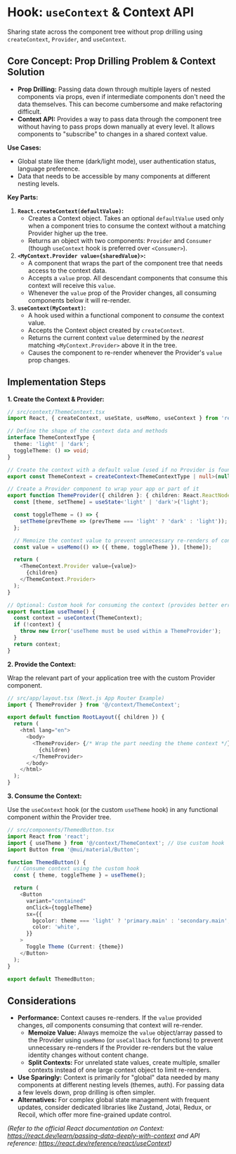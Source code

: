 # Hook: `useContext` & Context API

Sharing state across the component tree without prop drilling using `createContext`, `Provider`, and `useContext`.

## Core Concept: Prop Drilling Problem & Context Solution

*   **Prop Drilling:** Passing data down through multiple layers of nested components via props, even if intermediate components don't need the data themselves. This can become cumbersome and make refactoring difficult.
*   **Context API:** Provides a way to pass data through the component tree without having to pass props down manually at every level. It allows components to "subscribe" to changes in a shared context value.

**Use Cases:**

*   Global state like theme (dark/light mode), user authentication status, language preference.
*   Data that needs to be accessible by many components at different nesting levels.

**Key Parts:**

1.  **`React.createContext(defaultValue)`:**
    *   Creates a Context object. Takes an optional `defaultValue` used only when a component tries to consume the context without a matching Provider higher up the tree.
    *   Returns an object with two components: `Provider` and `Consumer` (though `useContext` hook is preferred over `<Consumer>`).
2.  **`<MyContext.Provider value={sharedValue}>`:**
    *   A component that wraps the part of the component tree that needs access to the context data.
    *   Accepts a `value` prop. All descendant components that consume this context will receive this `value`.
    *   Whenever the `value` prop of the Provider changes, all consuming components below it will re-render.
3.  **`useContext(MyContext)`:**
    *   A hook used within a functional component to *consume* the context value.
    *   Accepts the Context object created by `createContext`.
    *   Returns the current context `value` determined by the *nearest* matching `<MyContext.Provider>` above it in the tree.
    *   Causes the component to re-render whenever the Provider's `value` prop changes.

## Implementation Steps

**1. Create the Context & Provider:**

```typescript
// src/context/ThemeContext.tsx
import React, { createContext, useState, useMemo, useContext } from 'react';

// Define the shape of the context data and methods
interface ThemeContextType {
  theme: 'light' | 'dark';
  toggleTheme: () => void;
}

// Create the context with a default value (used if no Provider is found)
export const ThemeContext = createContext<ThemeContextType | null>(null);

// Create a Provider component to wrap your app or part of it
export function ThemeProvider({ children }: { children: React.ReactNode }) {
  const [theme, setTheme] = useState<'light' | 'dark'>('light');

  const toggleTheme = () => {
    setTheme(prevTheme => (prevTheme === 'light' ? 'dark' : 'light'));
  };

  // Memoize the context value to prevent unnecessary re-renders of consumers
  const value = useMemo(() => ({ theme, toggleTheme }), [theme]);

  return (
    <ThemeContext.Provider value={value}>
      {children}
    </ThemeContext.Provider>
  );
}

// Optional: Custom hook for consuming the context (provides better error handling)
export function useTheme() {
  const context = useContext(ThemeContext);
  if (!context) {
    throw new Error('useTheme must be used within a ThemeProvider');
  }
  return context;
}
```

**2. Provide the Context:**

Wrap the relevant part of your application tree with the custom Provider component.

```typescript
// src/app/layout.tsx (Next.js App Router Example)
import { ThemeProvider } from '@/context/ThemeContext';

export default function RootLayout({ children }) {
  return (
    <html lang="en">
      <body>
        <ThemeProvider> {/* Wrap the part needing the theme context */}
          {children}
        </ThemeProvider>
      </body>
    </html>
  );
}
```

**3. Consume the Context:**

Use the `useContext` hook (or the custom `useTheme` hook) in any functional component *within* the Provider tree.

```typescript
// src/components/ThemedButton.tsx
import React from 'react';
import { useTheme } from '@/context/ThemeContext'; // Use custom hook
import Button from '@mui/material/Button';

function ThemedButton() {
  // Consume context using the custom hook
  const { theme, toggleTheme } = useTheme();

  return (
    <Button
      variant="contained"
      onClick={toggleTheme}
      sx={{
        bgcolor: theme === 'light' ? 'primary.main' : 'secondary.main',
        color: 'white',
      }}
    >
      Toggle Theme (Current: {theme})
    </Button>
  );
}

export default ThemedButton;
```

## Considerations

*   **Performance:** Context causes re-renders. If the `value` provided changes, *all* components consuming that context will re-render.
    *   **Memoize Value:** Always memoize the `value` object/array passed to the Provider using `useMemo` (or `useCallback` for functions) to prevent unnecessary re-renders if the Provider re-renders but the value identity changes without content change.
    *   **Split Contexts:** For unrelated state values, create multiple, smaller contexts instead of one large context object to limit re-renders.
*   **Use Sparingly:** Context is primarily for "global" data needed by many components at different nesting levels (themes, auth). For passing data a few levels down, prop drilling is often simpler.
*   **Alternatives:** For complex global state management with frequent updates, consider dedicated libraries like Zustand, Jotai, Redux, or Recoil, which offer more fine-grained update control.

*(Refer to the official React documentation on Context: https://react.dev/learn/passing-data-deeply-with-context and API reference: https://react.dev/reference/react/useContext)*